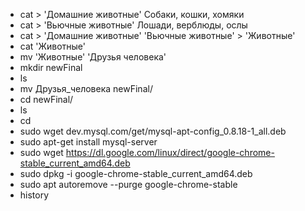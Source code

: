 * cat > 'Домашние животные'
Собаки, кошки, хомяки
* cat > 'Вьючные животные'
Лошади, верблюды, ослы
* cat > 'Домашние животные' 'Вьючные животные' > 'Животные'
* cat 'Животные'
* mv 'Животные' 'Друзья человека'
* mkdir newFinal
* ls
* mv Друзья_человека newFinal/
* cd newFinal/
* ls
* cd
* sudo wget dev.mysql.com/get/mysql-apt-config_0.8.18-1_all.deb
* sudo apt-get install mysql-server
* sudo wget https://dl.google.com/linux/direct/google-chrome-stable_current_amd64.deb
* sudo dpkg -i google-chrome-stable_current_amd64.deb
* sudo apt autoremove --purge google-chrome-stable
* history

